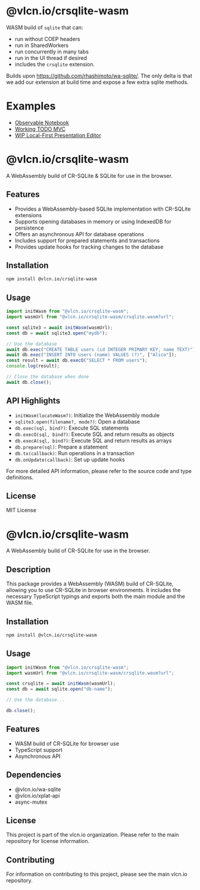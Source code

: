 # @vlcn.io/crsqlite-wasm

WASM build of `sqlite` that can:

- run without COEP headers
- run in SharedWorkers
- run concurrently in many tabs
- run in the UI thread if desired
- includes the `crsqlite` extension.

Builds upon https://github.com/rhashimoto/wa-sqlite/. The only delta is that we add our extension at build time and expose a few extra sqlite methods.

# Examples

- [Observable Notebook](https://observablehq.com/@tantaman/cr-sqlite-basic-setup)
- [Working TODO MVC](https://github.com/vlcn-io/js/tree/main/js/examples/p2p-todomvc)
- [WIP Local-First Presentation Editor](https://github.com/tantaman/strut)
# @vlcn.io/crsqlite-wasm

A WebAssembly build of CR-SQLite & SQLite for use in the browser.

## Features

- Provides a WebAssembly-based SQLite implementation with CR-SQLite extensions
- Supports opening databases in memory or using IndexedDB for persistence
- Offers an asynchronous API for database operations
- Includes support for prepared statements and transactions
- Provides update hooks for tracking changes to the database

## Installation

```bash
npm install @vlcn.io/crsqlite-wasm
```

## Usage

```javascript
import initWasm from "@vlcn.io/crsqlite-wasm";
import wasmUrl from "@vlcn.io/crsqlite-wasm/crsqlite.wasm?url";

const sqlite3 = await initWasm(wasmUrl);
const db = await sqlite3.open("mydb");

// Use the database
await db.exec("CREATE TABLE users (id INTEGER PRIMARY KEY, name TEXT)");
await db.exec("INSERT INTO users (name) VALUES (?)", ["Alice"]);
const result = await db.execO("SELECT * FROM users");
console.log(result);

// Close the database when done
await db.close();
```

## API Highlights

- `initWasm(locateWasm?)`: Initialize the WebAssembly module
- `sqlite3.open(filename?, mode?)`: Open a database
- `db.exec(sql, bind?)`: Execute SQL statements
- `db.execO(sql, bind?)`: Execute SQL and return results as objects
- `db.execA(sql, bind?)`: Execute SQL and return results as arrays
- `db.prepare(sql)`: Prepare a statement
- `db.tx(callback)`: Run operations in a transaction
- `db.onUpdate(callback)`: Set up update hooks

For more detailed API information, please refer to the source code and type definitions.

## License

MIT License
# @vlcn.io/crsqlite-wasm

A WebAssembly build of CR-SQLite for use in the browser.

## Description

This package provides a WebAssembly (WASM) build of CR-SQLite, allowing you to use CR-SQLite in browser environments. It includes the necessary TypeScript typings and exports both the main module and the WASM file.

## Installation

```bash
npm install @vlcn.io/crsqlite-wasm
```

## Usage

```javascript
import initWasm from "@vlcn.io/crsqlite-wasm";
import wasmUrl from "@vlcn.io/crsqlite-wasm/crsqlite.wasm?url";

const crsqlite = await initWasm(wasmUrl);
const db = await sqlite.open("db-name");

// Use the database...

db.close();
```

## Features

- WASM build of CR-SQLite for browser use
- TypeScript support
- Asynchronous API

## Dependencies

- @vlcn.io/wa-sqlite
- @vlcn.io/xplat-api
- async-mutex

## License

This project is part of the vlcn.io organization. Please refer to the main repository for license information.

## Contributing

For information on contributing to this project, please see the main vlcn.io repository.
